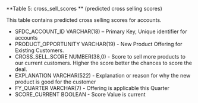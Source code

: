 **Table 5: cross_sell_scores ** (predicted cross selling scores)

This table contains predicted cross selling scores for accounts.

- SFDC_ACCOUNT_ID	VARCHAR(18)   – Primary Key, Unique identifier for accounts
- PRODUCT_OPPORTUNITY	VARCHAR(19) - New Product Offering for Existing Customers.
- CROSS_SELL_SCORE	NUMBER(38,0) - Score to sell more products to our current customers. Higher the score better the chances to score the deal.
- EXPLANATION	VARCHAR(522) - Explanation or reason for why the new product is good for the customer
- FY_QUARTER	VARCHAR(7) - Offering is applicable this Quarter
- SCORE_CURRENT	BOOLEAN - Score Value is current